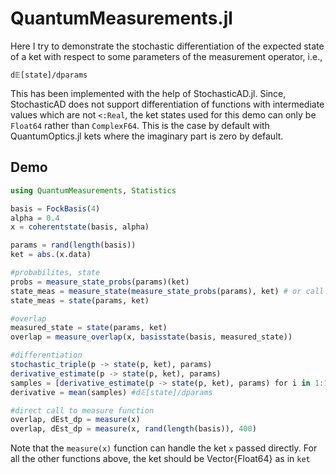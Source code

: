 # QuantumMeasurements.jl
Here I try to demonstrate the stochastic differentiation of the expected state of a ket with respect to some parameters of the measurement operator, i.e.,

    d𝔼[state]/dparams

This has been implemented with the help of StochasticAD.jl. Since, StochasticAD does not support differentiation of functions with intermediate values which are not `<:Real`, the ket states used for this demo can only be `Float64` rather than `ComplexF64`. This is the case by default with QuantumOptics.jl kets where the imaginary part is zero by default.

## Demo

```julia
using QuantumMeasurements, Statistics

basis = FockBasis(4)
alpha = 0.4
x = coherentstate(basis, alpha)

params = rand(length(basis))
ket = abs.(x.data)

#probabilites, state
probs = measure_state_probs(params)(ket)
state_meas = measure_state(measure_state_probs(params), ket) # or call state(params, ket) directly as below
state_meas = state(params, ket)

#overlap 
measured_state = state(params, ket)
overlap = measure_overlap(x, basisstate(basis, measured_state))

#differentiation
stochastic_triple(p -> state(p, ket), params)
derivative_estimate(p -> state(p, ket), params)
samples = [derivative_estimate(p -> state(p, ket), params) for i in 1:1000]
derivative = mean(samples) #d𝔼[state]/dparams

#direct call to measure function
overlap, dEst_dp = measure(x)
overlap, dEst_dp = measure(x, rand(length(basis)), 400)
```
Note that the `measure(x)` function can handle the ket `x` passed directly. For all the other functions above, the ket should be Vector{Float64} as in `ket`
